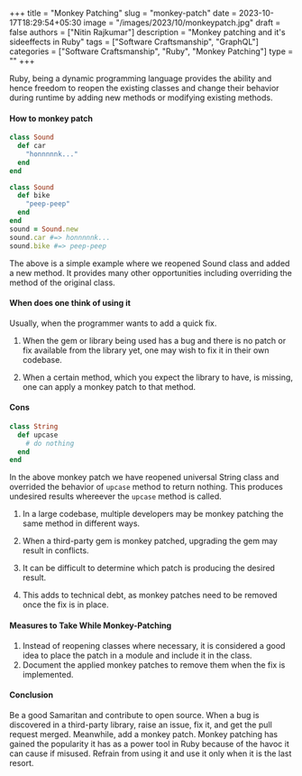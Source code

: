+++
title = "Monkey Patching"
slug = "monkey-patch"
date = 2023-10-17T18:29:54+05:30
image = "/images/2023/10/monkeypatch.jpg"
draft = false
authors = ["Nitin Rajkumar"]
description = "Monkey patching and it's sideeffects in Ruby"
tags = ["Software Craftsmanship", "GraphQL"]
categories = ["Software Craftsmanship", "Ruby", "Monkey Patching"]
type = ""
+++

Ruby, being a dynamic programming language provides the ability and hence freedom to reopen the existing classes and change their behavior during runtime by adding new methods or modifying existing methods. 

#### How to monkey patch

```ruby
class Sound
  def car
    "honnnnnk..."
  end
end

class Sound
  def bike
    "peep-peep"
  end
end
sound = Sound.new
sound.car #=> honnnnnk...
sound.bike #=> peep-peep
```
The above is a simple example where we reopened Sound class and added a new method. It provides many other opportunities including overriding the method of the original class.

#### When does one think of using it
Usually, when the programmer wants to add a quick fix.

1. When the gem or library being used has a bug and there is no patch or fix available from the library yet, one may wish to fix it in their own codebase.

2. When a certain method, which you expect the library to have, is missing, one can apply a monkey patch to that method.

#### Cons

```ruby
class String
  def upcase
    # do nothing 
  end
end
```
In the above monkey patch we have reopened universal String class and overrided the behavior of `upcase` method to return nothing. This produces undesired results whereever the `upcase` method is called.

1. In a large codebase, multiple developers may be monkey patching the same method in different ways.

2. When a third-party gem is monkey patched, upgrading the gem may result in conflicts.

3. It can be difficult to determine which patch is producing the desired result.

4. This adds to technical debt, as monkey patches need to be removed once the fix is in place.

#### Measures to Take While Monkey-Patching

1. Instead of reopening classes where necessary, it is considered a good idea to place the patch in a module and include it in the class.
2. Document the applied monkey patches to remove them when the fix is implemented.

#### Conclusion

Be a good Samaritan and contribute to open source.
When a bug is discovered in a third-party library, raise an issue, fix it, and get the pull request merged. Meanwhile, add a monkey patch.
Monkey patching has gained the popularity it has as a power tool in Ruby because of the havoc it can cause if misused. Refrain from using it and use it only when it is the last resort.

